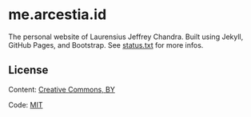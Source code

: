 # me.arcestia.id

The personal website of Laurensius Jeffrey Chandra. Built using Jekyll, GitHub Pages, and Bootstrap. See [status.txt](http://me.arcestia.id/status.txt) for more infos.

## License

Content: [Creative Commons, BY](http://creativecommons.org/licenses/by/3.0/)

Code: [MIT](http://opensource.org/licenses/mit-license.php)
